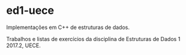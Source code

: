# ed1-uece
Implementações em C++ de estruturas de dados.

Trabalhos e listas de exercícios da disciplina de Estruturas de Dados 1 2017.2, UECE.
